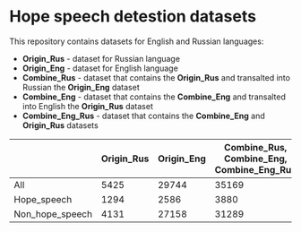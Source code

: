 # Hope speech detestion datasets

This repository contains datasets for English and Russian languages:

* **Origin_Rus** - dataset for Russian language
* **Origin_Eng** - dataset for English language
* **Combine_Rus** - dataset that contains the **Origin_Rus** and transalted into Russian the **Origin_Eng** dataset
* **Combine_Eng** - dataset that contains the **Combine_Eng** and transalted into English the **Origin_Rus** dataset
* **Combine_Eng_Rus** - dataset that contains the **Combine_Eng** and **Origin_Rus** datasets

|                 | Origin_Rus | Origin_Eng | Combine_Rus, Combine_Eng, Combine_Eng_Rus |
|-----------------|------------|------------|-------------------------------------------|
| All             | 5425       | 29744      | 35169                                     |
| Hope_speech     | 1294       | 2586       | 3880                                      |
| Non_hope_speech | 4131       | 27158      | 31289                                     |


